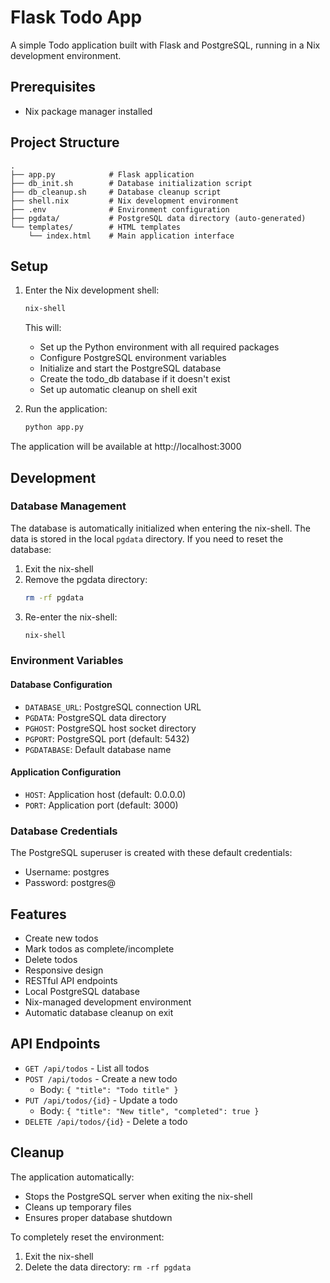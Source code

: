 # Flask Todo App

A simple Todo application built with Flask and PostgreSQL, running in a Nix development environment.

## Prerequisites

- Nix package manager installed

## Project Structure

```
.
├── app.py            # Flask application
├── db_init.sh        # Database initialization script
├── db_cleanup.sh     # Database cleanup script
├── shell.nix         # Nix development environment
├── .env              # Environment configuration
├── pgdata/           # PostgreSQL data directory (auto-generated)
└── templates/        # HTML templates
    └── index.html    # Main application interface
```

## Setup

1. Enter the Nix development shell:
   ```bash
   nix-shell
   ```
   This will:
   - Set up the Python environment with all required packages
   - Configure PostgreSQL environment variables
   - Initialize and start the PostgreSQL database
   - Create the todo_db database if it doesn't exist
   - Set up automatic cleanup on shell exit

3. Run the application:
   ```bash
   python app.py
   ```

The application will be available at http://localhost:3000

## Development

### Database Management

The database is automatically initialized when entering the nix-shell. The data is stored in the local `pgdata` directory. If you need to reset the database:

1. Exit the nix-shell
2. Remove the pgdata directory:
   ```bash
   rm -rf pgdata
   ```
3. Re-enter the nix-shell:
   ```bash
   nix-shell
   ```

### Environment Variables

#### Database Configuration
- `DATABASE_URL`: PostgreSQL connection URL
- `PGDATA`: PostgreSQL data directory
- `PGHOST`: PostgreSQL host socket directory
- `PGPORT`: PostgreSQL port (default: 5432)
- `PGDATABASE`: Default database name

#### Application Configuration
- `HOST`: Application host (default: 0.0.0.0)
- `PORT`: Application port (default: 3000)

### Database Credentials

The PostgreSQL superuser is created with these default credentials:
- Username: postgres
- Password: postgres@

## Features

- Create new todos
- Mark todos as complete/incomplete
- Delete todos
- Responsive design
- RESTful API endpoints
- Local PostgreSQL database
- Nix-managed development environment
- Automatic database cleanup on exit

## API Endpoints

- `GET /api/todos` - List all todos
- `POST /api/todos` - Create a new todo
  - Body: `{ "title": "Todo title" }`
- `PUT /api/todos/{id}` - Update a todo
  - Body: `{ "title": "New title", "completed": true }`
- `DELETE /api/todos/{id}` - Delete a todo

## Cleanup

The application automatically:
- Stops the PostgreSQL server when exiting the nix-shell
- Cleans up temporary files
- Ensures proper database shutdown

To completely reset the environment:
1. Exit the nix-shell
2. Delete the data directory: `rm -rf pgdata`
